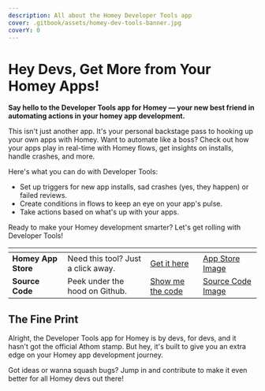 ```yaml
---
description: All about the Homey Developer Tools app
cover: .gitbook/assets/homey-dev-tools-banner.jpg
coverY: 0
---
```


# Hey Devs, Get More from Your Homey Apps!

**Say hello to the Developer Tools app for Homey — your new best friend in automating actions in your homey app development.**

This isn't just another app. It's your personal backstage pass to hooking up your own apps with Homey. Want to automate like a boss? Check out how your apps play in real-time with Homey flows, get insights on installs, handle crashes, and more.

Here's what you can do with Developer Tools:
- Set up triggers for new app installs, sad crashes (yes, they happen) or failed reviews.
- Create conditions in flows to keep an eye on your app's pulse.
- Take actions based on what's up with your apps.

Ready to make your Homey development smarter? Let's get rolling with Developer Tools!

<table data-card-size="large" data-view="cards">
    <thead>
    <tr>
        <th></th>
        <th></th>
        <th data-hidden data-card-target data-type="content-ref"></th>
        <th data-hidden data-card-cover data-type="files"></th>
    </tr>
    </thead>
    <tbody>
    <tr>
        <td><strong>Homey App Store</strong></td>
        <td>Need this tool? Just a click away.</td>
        <td><a href="https://homey.app/a/codes.lucasvdh.developer-tools">Get it here</a></td>
        <td><a href="../../assets/images/xlarge.png">App Store Image</a></td>
    </tr>
    <tr>
        <td><strong>Source Code</strong></td>
        <td>Peek under the hood on Github.</td>
        <td><a href="https://github.com/lucasvdh/codes.lucasvdh.developer-tools">Show me the code</a></td>
        <td><a href="https://socialify.git.ci/lucasvdh/codes.lucasvdh.developer-tools/image?description=1&font=Inter&forks=1&issues=1&language=1&name=1&owner=1&pattern=Circuit%20Board&pulls=1&stargazers=1&theme=Light">Source Code Image</a></td>
    </tr>
    </tbody>
</table>

## The Fine Print
Alright, the Developer Tools app for Homey is by devs, for devs, and it hasn't got the official Athom stamp. But hey, it's built to give you an extra edge on your Homey app development journey.

Got ideas or wanna squash bugs? Jump in and contribute to make it even better for all Homey devs out there!
